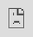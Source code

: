 [[Aki]]
```
<iframe src="https://dynalist.io/d/insert_your_link_here" style="position:absolute; top:0; left:0; width:100%; border:none;  height:100%;">
```
新建一个空白md然后粘贴 预览 登陆dynalist
<iframe src="https://dynalist.io/d/insert_your_link_here" style="position:absolute; top:0; left:0; width:100%; border:none;  height:100%;">